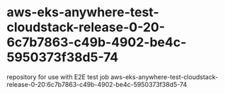 # aws-eks-anywhere-test-cloudstack-release-0-20-6c7b7863-c49b-4902-be4c-5950373f38d5-74
repository for use with E2E test job aws-eks-anywhere-test-cloudstack-release-0-20:6c7b7863-c49b-4902-be4c-5950373f38d5-74
